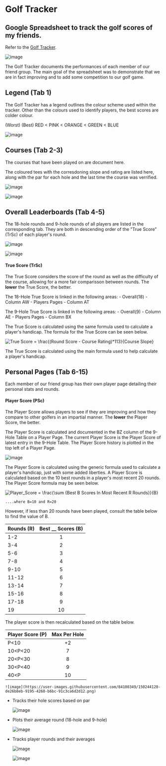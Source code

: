 # Golf Tracker
## Google Spreadsheet to track the golf scores of my friends.

Refer to the [Golf Tracker](https://docs.google.com/spreadsheets/d/1-UuXrx3pnWoeeiqAMxPN1uJgUaPxBWK3X6odDJyIv1k/edit#gid=1193067924).

![image](https://user-images.githubusercontent.com/84108349/150269191-1fe073e2-5b14-452d-bec3-1fcc824958f5.png)

The Golf Tracker documents the performances of each member of our friend group. The main goal of the spreadsheet was to demonstrate that we are in fact improving and to add some competition to our golf game.


## Legend (Tab 1)
The Golf Tracker has a legend outlines the colour scheme used within the tracker. Other than the colours used to identify players, the best scores are colder colour.

(Worst)                     (Best)
RED < PINK < ORANGE < GREEN < BLUE

![image](https://user-images.githubusercontent.com/84108349/150245221-af8903b7-c76b-4593-b6d7-0179ce4b54c7.png)


## Courses (Tab 2-3)
The courses that have been played on are document here.

The coloured tees with the corresdoning slope and rating are listed here, along with the par for each hole and the last time the course was verrified.

![image](https://user-images.githubusercontent.com/84108349/150245718-f11afff6-47b1-423a-99dd-14322677a37a.png)


![image](https://user-images.githubusercontent.com/84108349/150245637-620589dc-90fe-411d-bbd6-d07da63c92bf.png)


## Overall Leaderboards (Tab 4-5)
The 18-hole rounds and 9-hole rounds of all players are listed in the corresponding tab. They are both in descending order of the "True Score" (TrSc) of each player's round. 

![image](https://user-images.githubusercontent.com/84108349/150379329-66896366-81a4-47ec-9586-6aba832f9c56.png)

![image](https://user-images.githubusercontent.com/84108349/150379152-acebefe3-15df-45a6-b41c-b364256ebf12.png)

#### True Score (TrSc)
The True Score considers the score of the round as well as the difficulty of the course, allowing for a more fair comparisson between rounds. The **lower** the True Score, the better.

The 18-Hole True Score is linked in the following areas:
    - Overall(18) - Column AW
    - Players Pages - Column AT
    
The 9-Hole True Score is linked in the following areas:
    - Overall(9) - Column AE
    - Players Pages - Column BX

The True Score is calculated using the same formula used to calculate a player's handicap. The formula for the True Score can be seen below.

<img src="https://latex.codecogs.com/svg.image?True&space;Score&space;=&space;\frac{(Round&space;Score&space;-&space;Course&space;Rating)*113}{Course&space;Slope}" title="True Score = \frac{(Round Score - Course Rating)*113}{Course Slope}" />

The True Score is calculated using the main formula used to help calculate a player's handicap.


## Personal Pages (Tab 6-15)
Each member of our friend group has their own player page detailing their personal stats and rounds.
  
#### Player Score (PSc)
The Player Score allows players to see if they are improving and how they compare to other golfers in an impartial manner. The **lower** the Player Score, the better.

The Player Score is calculated and documented in the BZ column of the 9-Hole Table on a Player Page. The current Player Score is the Player Score of latest entry in the 9-Hole Table. The Player Score history is plotted in the top left of a Player Page.

![image](https://user-images.githubusercontent.com/84108349/150268116-f8f6bdd9-785f-4020-a20d-90aefa6e3a44.png)

The Player Score is calculated using the generic formula used to calculate a player's handicap, just with some added liberties. A Player Score is calculated based on the 10 best rounds in a player's most recent 20 rounds. The Player Score formula may be seen below.

<img src="https://latex.codecogs.com/svg.image?Player_Score&space;=&space;\frac{\sum&space;{Best&space;B&space;Scores&space;In&space;Most&space;Recent&space;R&space;Rounds}}{B}" title="Player_Score = \frac{\sum {Best B Scores In Most Recent R Rounds}}{B}" />

    ....where B=10 and R=20

However, if less than 20 rounds have been played, consult the table below to find the value of B.

| Rounds (R) | Best __ Scores (B) |
| ---------- |:--------------------:|
| 1-2        | 1                    |
| 3-4        | 2                    |
| 5-6        | 3                    |
| 7-8        | 4                    |
| 9-10       | 5                    |
| 11-12      | 6                    |
| 13-14      | 7                    |
| 15-16      | 8                    |
| 17-18      | 9                    |
| 19         | 10                   |

The player score is then recalculated based on the table below.

| Player Score (P) | Max Per Hole |
| ---------------- |:------------:|
| P<10             | +2           |
| 10<P<20          | 7            |
| 20<P<30          | 8            |
| 30<P<40          | 9            |
| 40<P             | 10           |


    ![image](https://user-images.githubusercontent.com/84108349/150244120-de26b8eb-9195-4268-b6bc-91c3ca6d2d12.png)
  - Tracks their hole scores based on par

    ![image](https://user-images.githubusercontent.com/84108349/150244395-9aec0723-8aba-4536-a861-4744d4aa077c.png)
  - Plots their average round (18-hole and 9-hole)
  
    ![image](https://user-images.githubusercontent.com/84108349/150244322-359d883b-ceaa-4c63-a965-3f64a9aa5f52.png)
  - Tracks player rounds and their averages
  
    ![image](https://user-images.githubusercontent.com/84108349/150244586-53f96397-dc3d-430c-84a3-3e762f20a78b.png)
    
    ![image](https://user-images.githubusercontent.com/84108349/150244607-c0d7e96a-e930-4e7e-ae90-e145fa872c78.png)

